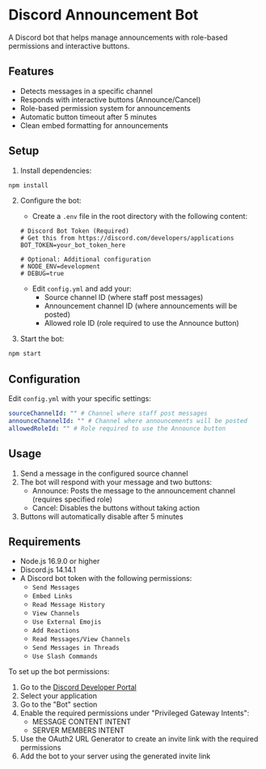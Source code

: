 # Discord Announcement Bot

A Discord bot that helps manage announcements with role-based permissions and interactive buttons.

## Features

- Detects messages in a specific channel
- Responds with interactive buttons (Announce/Cancel)
- Role-based permission system for announcements
- Automatic button timeout after 5 minutes
- Clean embed formatting for announcements

## Setup

1. Install dependencies:
```bash
npm install
```

2. Configure the bot:
   - Create a `.env` file in the root directory with the following content:
   ```env
   # Discord Bot Token (Required)
   # Get this from https://discord.com/developers/applications
   BOT_TOKEN=your_bot_token_here

   # Optional: Additional configuration
   # NODE_ENV=development
   # DEBUG=true
   ```
   - Edit `config.yml` and add your:
     - Source channel ID (where staff post messages)
     - Announcement channel ID (where announcements will be posted)
     - Allowed role ID (role required to use the Announce button)

3. Start the bot:
```bash
npm start
```

## Configuration

Edit `config.yml` with your specific settings:

```yaml
sourceChannelId: "" # Channel where staff post messages
announceChannelId: "" # Channel where announcements will be posted
allowedRoleId: "" # Role required to use the Announce button
```

## Usage

1. Send a message in the configured source channel
2. The bot will respond with your message and two buttons:
   - Announce: Posts the message to the announcement channel (requires specified role)
   - Cancel: Disables the buttons without taking action
3. Buttons will automatically disable after 5 minutes

## Requirements

- Node.js 16.9.0 or higher
- Discord.js 14.14.1
- A Discord bot token with the following permissions:
  - `Send Messages`
  - `Embed Links`
  - `Read Message History`
  - `View Channels`
  - `Use External Emojis`
  - `Add Reactions`
  - `Read Messages/View Channels`
  - `Send Messages in Threads`
  - `Use Slash Commands`

To set up the bot permissions:
1. Go to the [Discord Developer Portal](https://discord.com/developers/applications)
2. Select your application
3. Go to the "Bot" section
4. Enable the required permissions under "Privileged Gateway Intents":
   - MESSAGE CONTENT INTENT
   - SERVER MEMBERS INTENT
5. Use the OAuth2 URL Generator to create an invite link with the required permissions
6. Add the bot to your server using the generated invite link 